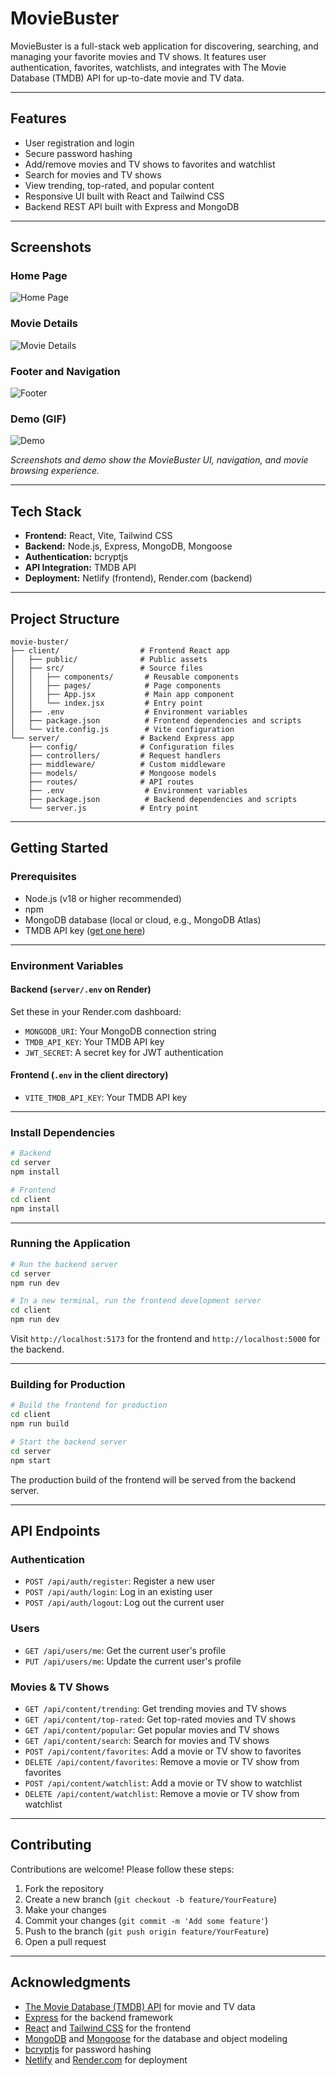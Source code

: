 # MovieBuster

MovieBuster is a full-stack web application for discovering, searching, and managing your favorite movies and TV shows. It features user authentication, favorites, watchlists, and integrates with The Movie Database (TMDB) API for up-to-date movie and TV data.

---

## Features

- User registration and login
- Secure password hashing
- Add/remove movies and TV shows to favorites and watchlist
- Search for movies and TV shows
- View trending, top-rated, and popular content
- Responsive UI built with React and Tailwind CSS
- Backend REST API built with Express and MongoDB

---

## Screenshots

### Home Page

![Home Page](images/Screenshot.png)

### Movie Details

![Movie Details](images/Screenshot-2.png)

### Footer and Navigation

![Footer](images/Screenshot-3.png)

### Demo (GIF)

![Demo](images/Moviebuster.gif)

*Screenshots and demo show the MovieBuster UI, navigation, and movie browsing experience.*

---

## Tech Stack

- **Frontend:** React, Vite, Tailwind CSS
- **Backend:** Node.js, Express, MongoDB, Mongoose
- **Authentication:** bcryptjs
- **API Integration:** TMDB API
- **Deployment:** Netlify (frontend), Render.com (backend)

---

## Project Structure

```
movie-buster/
├── client/                  # Frontend React app
│   ├── public/              # Public assets
│   ├── src/                 # Source files
│   │   ├── components/       # Reusable components
│   │   ├── pages/            # Page components
│   │   ├── App.jsx           # Main app component
│   │   └── index.jsx         # Entry point
│   ├── .env                  # Environment variables
│   ├── package.json          # Frontend dependencies and scripts
│   └── vite.config.js        # Vite configuration
└── server/                  # Backend Express app
    ├── config/              # Configuration files
    ├── controllers/         # Request handlers
    ├── middleware/          # Custom middleware
    ├── models/              # Mongoose models
    ├── routes/              # API routes
    ├── .env                  # Environment variables
    ├── package.json          # Backend dependencies and scripts
    └── server.js            # Entry point
```

---

## Getting Started

### Prerequisites

- Node.js (v18 or higher recommended)
- npm
- MongoDB database (local or cloud, e.g., MongoDB Atlas)
- TMDB API key ([get one here](https://www.themoviedb.org/documentation/api))

---

### Environment Variables

#### Backend (`server/.env` on Render)

Set these in your Render.com dashboard:

- `MONGODB_URI`: Your MongoDB connection string
- `TMDB_API_KEY`: Your TMDB API key
- `JWT_SECRET`: A secret key for JWT authentication

#### Frontend (`.env` in the client directory)

- `VITE_TMDB_API_KEY`: Your TMDB API key

---

### Install Dependencies

```bash
# Backend
cd server
npm install

# Frontend
cd client
npm install
```

---

### Running the Application

```bash
# Run the backend server
cd server
npm run dev

# In a new terminal, run the frontend development server
cd client
npm run dev
```

Visit `http://localhost:5173` for the frontend and `http://localhost:5000` for the backend.

---

### Building for Production

```bash
# Build the frontend for production
cd client
npm run build

# Start the backend server
cd server
npm start
```

The production build of the frontend will be served from the backend server.

---

## API Endpoints

### Authentication

- `POST /api/auth/register`: Register a new user
- `POST /api/auth/login`: Log in an existing user
- `POST /api/auth/logout`: Log out the current user

### Users

- `GET /api/users/me`: Get the current user's profile
- `PUT /api/users/me`: Update the current user's profile

### Movies & TV Shows

- `GET /api/content/trending`: Get trending movies and TV shows
- `GET /api/content/top-rated`: Get top-rated movies and TV shows
- `GET /api/content/popular`: Get popular movies and TV shows
- `GET /api/content/search`: Search for movies and TV shows
- `POST /api/content/favorites`: Add a movie or TV show to favorites
- `DELETE /api/content/favorites`: Remove a movie or TV show from favorites
- `POST /api/content/watchlist`: Add a movie or TV show to watchlist
- `DELETE /api/content/watchlist`: Remove a movie or TV show from watchlist

---

## Contributing

Contributions are welcome! Please follow these steps:

1. Fork the repository
2. Create a new branch (`git checkout -b feature/YourFeature`)
3. Make your changes
4. Commit your changes (`git commit -m 'Add some feature'`)
5. Push to the branch (`git push origin feature/YourFeature`)
6. Open a pull request

---


## Acknowledgments

- [The Movie Database (TMDB) API](https://www.themoviedb.org/documentation/api) for movie and TV data
- [Express](https://expressjs.com/) for the backend framework
- [React](https://reactjs.org/) and [Tailwind CSS](https://tailwindcss.com/) for the frontend
- [MongoDB](https://www.mongodb.com/) and [Mongoose](https://mongoosejs.com/) for the database and object modeling
- [bcryptjs](https://github.com/dcodeIO/bcrypt.js) for password hashing
- [Netlify](https://www.netlify.com/) and [Render.com](https://render.com/) for deployment
